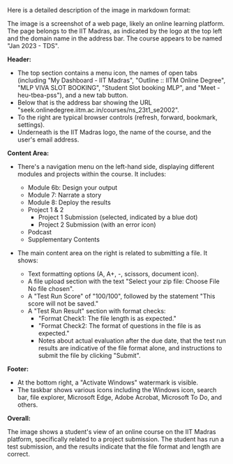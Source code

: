 Here is a detailed description of the image in markdown format:

The image is a screenshot of a web page, likely an online learning platform. The page belongs to the IIT Madras, as indicated by the logo at the top left and the domain name in the address bar. The course appears to be named "Jan 2023 - TDS".

**Header:**

*   The top section contains a menu icon, the names of open tabs (including "My Dashboard - IIT Madras", "Outline :: IITM Online Degree", "MLP VIVA SLOT BOOKING", "Student Slot booking MLP", and "Meet - heu-tbea-pss"), and a new tab button.
*   Below that is the address bar showing the URL "seek.onlinedegree.iitm.ac.in/courses/ns_23t1_se2002".
*   To the right are typical browser controls (refresh, forward, bookmark, settings).
*   Underneath is the IIT Madras logo, the name of the course, and the user's email address.

**Content Area:**

*   There's a navigation menu on the left-hand side, displaying different modules and projects within the course. It includes:
    *   Module 6b: Design your output
    *   Module 7: Narrate a story
    *   Module 8: Deploy the results
    *   Project 1 & 2
        *   Project 1 Submission (selected, indicated by a blue dot)
        *   Project 2 Submission (with an error icon)
    *   Podcast
    *   Supplementary Contents

*   The main content area on the right is related to submitting a file. It shows:
    *   Text formatting options (A, A+, -, scissors, document icon).
    *   A file upload section with the text "Select your zip file: Choose File No file chosen".
    *   A "Test Run Score" of "100/100", followed by the statement "This score will not be saved."
    *   A "Test Run Result" section with format checks:
        *   "Format Check1: The file length is as expected."
        *   "Format Check2: The format of questions in the file is as expected."
        *   Notes about actual evaluation after the due date, that the test run results are indicative of the file format alone, and instructions to submit the file by clicking "Submit".

**Footer:**

*   At the bottom right, a "Activate Windows" watermark is visible.
*   The taskbar shows various icons including the Windows icon, search bar, file explorer, Microsoft Edge, Adobe Acrobat, Microsoft To Do, and others.

**Overall:**

The image shows a student's view of an online course on the IIT Madras platform, specifically related to a project submission. The student has run a test submission, and the results indicate that the file format and length are correct.
